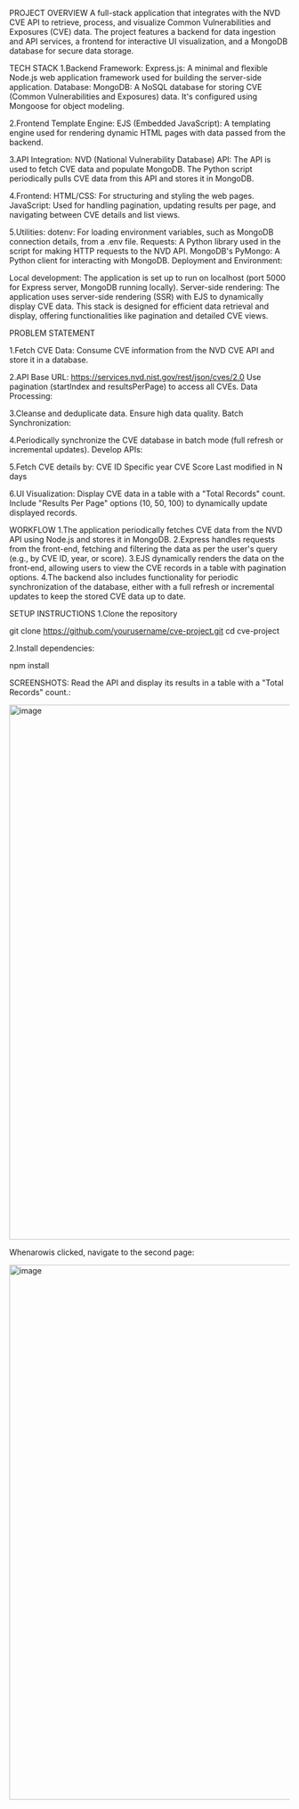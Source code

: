 PROJECT OVERVIEW
A full-stack application that integrates with the NVD CVE API to retrieve, process, and visualize Common Vulnerabilities and Exposures (CVE) data. The project features a backend for data ingestion and API services, a frontend for interactive UI visualization, and a MongoDB database for secure data storage.

TECH STACK
1.Backend Framework:
Express.js: A minimal and flexible Node.js web application framework used for building the server-side application.
Database:
MongoDB: A NoSQL database for storing CVE (Common Vulnerabilities and Exposures) data. It's configured using Mongoose for object modeling.

2.Frontend Template Engine:
EJS (Embedded JavaScript): A templating engine used for rendering dynamic HTML pages with data passed from the backend.

3.API Integration:
NVD (National Vulnerability Database) API: The API is used to fetch CVE data and populate MongoDB. The Python script periodically pulls CVE data from this API and stores it in MongoDB.

4.Frontend:
HTML/CSS: For structuring and styling the web pages.
JavaScript: Used for handling pagination, updating results per page, and navigating between CVE details and list views.

5.Utilities:
dotenv: For loading environment variables, such as MongoDB connection details, from a .env file.
Requests: A Python library used in the script for making HTTP requests to the NVD API.
MongoDB's PyMongo: A Python client for interacting with MongoDB.
Deployment and Environment:

Local development: The application is set up to run on localhost (port 5000 for Express server, MongoDB running locally).
Server-side rendering: The application uses server-side rendering (SSR) with EJS to dynamically display CVE data.
This stack is designed for efficient data retrieval and display, offering functionalities like pagination and detailed CVE views.

PROBLEM STATEMENT

1.Fetch CVE Data: Consume CVE information from the NVD CVE API and store it in a database.

2.API Base URL: https://services.nvd.nist.gov/rest/json/cves/2.0
Use pagination (startIndex and resultsPerPage) to access all CVEs.
Data Processing:

3.Cleanse and deduplicate data.
Ensure high data quality.
Batch Synchronization:

4.Periodically synchronize the CVE database in batch mode (full refresh or incremental updates).
Develop APIs:

5.Fetch CVE details by:
CVE ID
Specific year
CVE Score
Last modified in N days

6.UI Visualization:
Display CVE data in a table with a "Total Records" count.
Include "Results Per Page" options (10, 50, 100) to dynamically update displayed records.

WORKFLOW
1.The application periodically fetches CVE data from the NVD API using Node.js and stores it in MongoDB.
2.Express handles requests from the front-end, fetching and filtering the data as per the user's query (e.g., by CVE ID, year, or score).
3.EJS dynamically renders the data on the front-end, allowing users to view the CVE records in a table with pagination options.
4.The backend also includes functionality for periodic synchronization of the database, either with a full refresh or incremental updates to keep the stored CVE data up to date.

SETUP INSTRUCTIONS
1.Clone the repository

git clone https://github.com/yourusername/cve-project.git
cd cve-project

2.Install dependencies:

npm install


SCREENSHOTS:
Read the API and display its results in a table with a "Total Records" count.:

<img width="959" alt="image" src="https://github.com/user-attachments/assets/3c8edcdf-5ce0-4c07-a376-c202cdd2ba3b" />

Whenarowis clicked, navigate to the second page:

<img width="959" alt="image" src="https://github.com/user-attachments/assets/80bca419-97c9-4735-baf6-dbd8976fc35c" />


